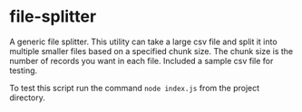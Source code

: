 # file-splitter
A generic file splitter. This utility can take a large csv file and split it into multiple smaller files based on a specified chunk size. The chunk size is the number of records you want in each file. Included a sample csv file for testing.

To test this script run the command <code>node index.js</code> from the project directory.
